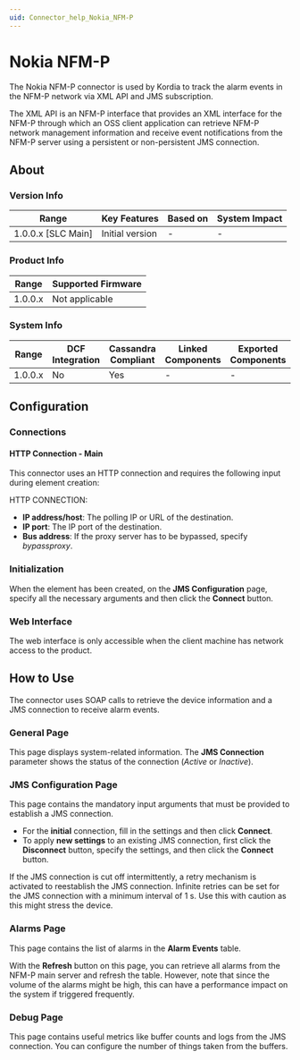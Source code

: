 ```yaml
---
uid: Connector_help_Nokia_NFM-P
---
```


# Nokia NFM-P

The Nokia NFM-P connector is used by Kordia to track the alarm events in the NFM-P network via XML API and JMS subscription.

The XML API is an NFM-P interface that provides an XML interface for the NFM-P through which an OSS client application can retrieve NFM-P network management information and receive event notifications from the NFM-P server using a persistent or non-persistent JMS connection.

## About

### Version Info

| Range                | Key Features     | Based on     | System Impact     |
|----------------------|------------------|--------------|-------------------|
| 1.0.0.x [SLC Main]   | Initial version  | -            | -                 |

### Product Info

| Range     | Supported Firmware     |
|-----------|------------------------|
| 1.0.0.x   | Not applicable         |

### System Info

| Range     | DCF Integration     | Cassandra Compliant     | Linked Components     | Exported Components     |
|-----------|---------------------|-------------------------|-----------------------|-------------------------|
| 1.0.0.x   | No                  | Yes                     | -                     | -                       |

## Configuration

### Connections

#### HTTP Connection - Main

This connector uses an HTTP connection and requires the following input during element creation:

HTTP CONNECTION:

- **IP address/host**: The polling IP or URL of the destination.
- **IP port**: The IP port of the destination.
- **Bus address**: If the proxy server has to be bypassed, specify *bypassproxy*.

### Initialization

When the element has been created, on the **JMS Configuration** page, specify all the necessary arguments and then click the **Connect** button.

### Web Interface

The web interface is only accessible when the client machine has network access to the product.

## How to Use

The connector uses SOAP calls to retrieve the device information and a JMS connection to receive alarm events.

### General Page

This page displays system-related information. The **JMS Connection** parameter shows the status of the connection (*Active* or *Inactive*).

### JMS Configuration Page

This page contains the mandatory input arguments that must be provided to establish a JMS connection.

- For the **initial** connection, fill in the settings and then click **Connect**.
- To apply **new settings** to an existing JMS connection, first click the **Disconnect** button, specify the settings, and then click the **Connect** button.

If the JMS connection is cut off intermittently, a retry mechanism is activated to reestablish the JMS connection. Infinite retries can be set for the JMS connection with a minimum interval of 1 s. Use this with caution as this might stress the device.

### Alarms Page

This page contains the list of alarms in the **Alarm Events** table.

With the **Refresh** button on this page, you can retrieve all alarms from the NFM-P main server and refresh the table. However, note that since the volume of the alarms might be high, this can have a performance impact on the system if triggered frequently.

### Debug Page

This page contains useful metrics like buffer counts and logs from the JMS connection. You can configure the number of things taken from the buffers.
